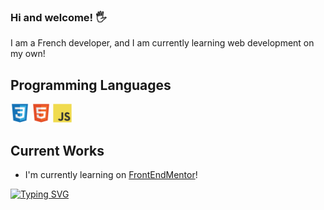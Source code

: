 ### Hi and welcome! 🖐

I am a French developer, and I am currently learning web development on my own!

## Programming Languages
 <img src = 'images/css.svg' width='30'/> <img src = 'images/html.svg' width='30'/> <img src = 'images/js.svg' width='30'/> 
 
 ## Current Works
 * I'm currently learning on [FrontEndMentor](https://www.frontendmentor.io/profile/Alexandre-Chs)! 



[![Typing SVG](https://readme-typing-svg.herokuapp.com/?lines=First+line+of+text;Second+line+of+text)](https://git.io/typing-svg)

